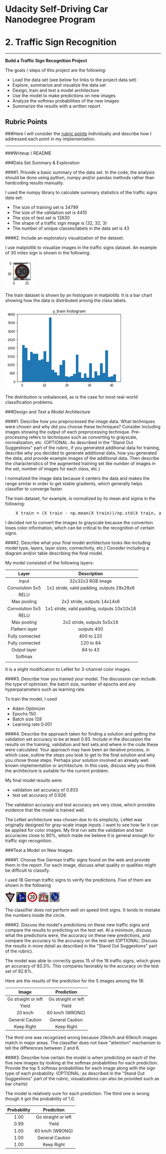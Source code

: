 # Udacity Self-Driving Car Nanodegree Program 

# **2. Traffic Sign Recognition** 

---

**Build a Traffic Sign Recognition Project**

The goals / steps of this project are the following:
* Load the data set (see below for links to the project data set)
* Explore, summarize and visualize the data set
* Design, train and test a model architecture
* Use the model to make predictions on new images
* Analyze the softmax probabilities of the new images
* Summarize the results with a written report


[//]: # (Image References)

[image1]: ./examples/visualization.jpg "Visualization"
[image2]: ./examples/grayscale.jpg "Grayscaling"
[image3]: ./examples/random_noise.jpg "Random Noise"
[image4]: ./examples/30miles.png "30 miles sign"
[image5]: ./examples/histogram.png "train data histogram"
[image6]: ./examples/13-1.jpg "traffic sign"
[image7]: ./examples/36-1.jpg "traffic sign"
[image8]: ./examples/0-1.jpg "traffic sign"
[image9]: ./examples/18-1.jpg "traffic sign"
[image10]: ./examples/38-1.jpg "traffic sign"


## Rubric Points
###Here I will consider the [rubric points](https://review.udacity.com/#!/rubrics/481/view) individually and describe how I addressed each point in my implementation.  

---
###Writeup / README

###Data Set Summary & Exploration

####1. Provide a basic summary of the data set. In the code, the analysis should be done using python, numpy and/or pandas methods rather than hardcoding results manually.

I used the numpy library to calculate summary statistics of the traffic signs data set:

* The size of training set is 34799
* The size of the validation set is 4410
* The size of test set is 12630
* The shape of a traffic sign image is (32, 32, 3)
* The number of unique classes/labels in the data set is 43

####2. Include an exploratory visualization of the dataset.

I use matplotlib to visualize images in the traffic signs dataset. An example of 30 miles sign is shown in the following:  

![alt text][image4]

The train dataset is shown by an histogram in matplotlib. It is a bar chart showing how the data is distributed among the class labels.

![alt text][image5]

The distribution is unbalanced, as is the case for most real-world classification problems.

###Design and Test a Model Architecture

####1. Describe how you preprocessed the image data. What techniques were chosen and why did you choose these techniques? Consider including images showing the output of each preprocessing technique. Pre-processing refers to techniques such as converting to grayscale, normalization, etc. (OPTIONAL: As described in the "Stand Out Suggestions" part of the rubric, if you generated additional data for training, describe why you decided to generate additional data, how you generated the data, and provide example images of the additional data. Then describe the characteristics of the augmented training set like number of images in the set, number of images for each class, etc.)

I normalized the image data because it centers the data and makes the range similar in order to get stable gradients, which generally helps classifier to converge faster.

The train dataset, for example, is normalized by its mean and sigma in the following:

<pre>
    X_train = (X_train - np.mean(X_train))/np.std(X_train, axis=0)
</pre>

I decided not to convert the images to grayscale because the convertion loses color information, which can be critical to the recognition of certain signs.

####2. Describe what your final model architecture looks like including model type, layers, layer sizes, connectivity, etc.) Consider including a diagram and/or table describing the final model.

My model consisted of the following layers:

| Layer         		|     Description	        					| 
|:---------------------:|:---------------------------------------------:| 
| Input         		| 32x32x3 RGB image   							| 
| Convolution 5x5     	| 1x1 stride, valid padding, outputs 28x28x6 	|
| RELU					|												|
| Max pooling	      	| 2x2 stride,  outputs 14x14x6 				    |
| Convolution 5x5     	| 1x1 stride, valid padding, outputs 10x10x16 	|
| RELU					|												|
| Max pooling	      	| 2x2 stride,  outputs 5x5x16 				    |
| Flattern layer	    | outputs 400  									|
| Fully connected		| 400 to 120    								|
| Fully connected		| 120 to 84    		    						|
| Output layer  		| 84 to 43    		    						|
| Softmax				|           									|
|						|												|

It is a slight modification to LeNet for 3-channel color images.


####3. Describe how you trained your model. The discussion can include the type of optimizer, the batch size, number of epochs and any hyperparameters such as learning rate.

To train the model, I used 

* Adam Optimizer
* Epochs 150
* Batch size 128
* Learning rate 0.001

####4. Describe the approach taken for finding a solution and getting the validation set accuracy to be at least 0.93. Include in the discussion the results on the training, validation and test sets and where in the code these were calculated. Your approach may have been an iterative process, in which case, outline the steps you took to get to the final solution and why you chose those steps. Perhaps your solution involved an already well known implementation or architecture. In this case, discuss why you think the architecture is suitable for the current problem.

My final model results were:
* validation set accuracy of 0.933
* test set accuracy of 0.926

The validation accuracy and test accuracy are very close, which provides evidence that the model is trained well.

The LeNet architecture was chosen due to its simplicity. LeNet was originally designed for gray-scale image inputs. I want to see how far it can be applied for color images. My first run sets the validation and test accuracies close to 90%, which made me believe it is general enough for traffic sign recognition. 

###Test a Model on New Images

####1. Choose five German traffic signs found on the web and provide them in the report. For each image, discuss what quality or qualities might be difficult to classify.

I used 18 German traffic signs to verify the predictions. Five of them are shown in the following

![alt text][image6] ![alt text][image7] ![alt text][image8] 
![alt text][image9] ![alt text][image10]

The classifier does not perform well on speed limit signs. It tends to mistake the numbers inside the circle.

####2. Discuss the model's predictions on these new traffic signs and compare the results to predicting on the test set. At a minimum, discuss what the predictions were, the accuracy on these new predictions, and compare the accuracy to the accuracy on the test set (OPTIONAL: Discuss the results in more detail as described in the "Stand Out Suggestions" part of the rubric).

The model was able to correctly guess 15 of the 18 traffic signs, which gives an accuracy of 83.3%. This compares favorably to the accuracy on the test set of 92.6%. 

Here are the results of the prediction for the 5 images among the 18:

| Image			        |     Prediction	        					| 
|:---------------------:|:---------------------------------------------:| 
| Go straight or left	| Go straight or left   						| 
| Yield					| Yield											|
| 20 km/h	      		| 60 km/h (WRONG)				 				|
| General Caution	 	| General Caution      			 				|
| Keep Right      		| Keep Right               						|

The third one was recognized wrong because 20km/h and 60km/h images match in major areas. The classifier does not have "attention" mechanism to tell the differences between 2 and 6.

####3. Describe how certain the model is when predicting on each of the five new images by looking at the softmax probabilities for each prediction. Provide the top 5 softmax probabilities for each image along with the sign type of each probability. (OPTIONAL: as described in the "Stand Out Suggestions" part of the rubric, visualizations can also be provided such as bar charts)

The model is relatively sure for each prediction. The third one is wrong though it got the probability of 1.0.

| Probability         	|     Prediction	        					| 
|:---------------------:|:---------------------------------------------:| 
| 1.00	                | Go straight or left   						| 
| 0.99					| Yield											|
| 1.00	      	    	| 60 km/h (WRONG)				 				|
| 1.00	 	            | General Caution      			 				|
| 1.00      	    	| Keep Right               						|


